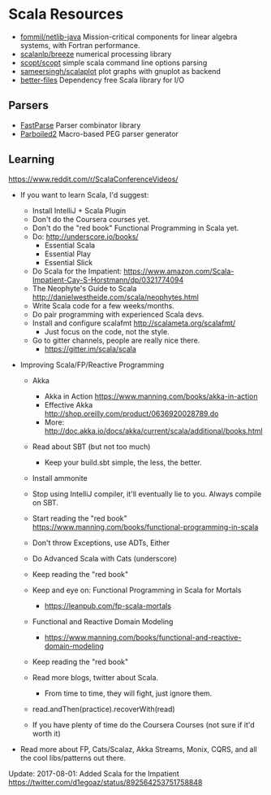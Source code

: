 # Scala Resources

- [fommil/netlib-java](https://github.com/fommil/netlib-java) Mission-critical components for linear algebra systems, with Fortran performance.
- [scalanlp/breeze](https://github.com/scalanlp/breeze) numerical processing library
- [scopt/scopt](https://github.com/scopt/scopt) simple scala command line options parsing
- [sameersingh/scalaplot](https://github.com/sameersingh/scalaplot) plot graphs with gnuplot as backend
- [better-files](https://github.com/pathikrit/better-files) Dependency free Scala library for I/O

## Parsers

- [FastParse](http://lihaoyi.github.io/fastparse/?) Parser combinator library
- [Parboiled2](https://github.com/sirthias/parboiled2) Macro-based PEG parser generator

## Learning

https://www.reddit.com/r/ScalaConferenceVideos/

* If you want to learn Scala, I'd suggest:
  - Install IntelliJ + Scala Plugin
  - Don't do the Coursera courses yet.
  - Don't do the "red book"  Functional Programming in Scala yet.
  - Do: http://underscore.io/books/
    - Essential Scala
    - Essential Play
    - Essential Slick
  - Do Scala for the Impatient: https://www.amazon.com/Scala-Impatient-Cay-S-Horstmann/dp/0321774094
  - The Neophyte's Guide to Scala http://danielwestheide.com/scala/neophytes.html
  - Write Scala code for a few weeks/months.
  - Do pair programming with experienced Scala devs.
  - Install and configure scalafmt http://scalameta.org/scalafmt/
    - Just focus on the code, not the style.
  - Go to gitter channels, people are really nice there.
    - https://gitter.im/scala/scala

* Improving Scala/FP/Reactive Programming
  - Akka
    - Akka in Action https://www.manning.com/books/akka-in-action
    - Effective Akka http://shop.oreilly.com/product/0636920028789.do
    - More: http://doc.akka.io/docs/akka/current/scala/additional/books.html
  - Read about SBT (but not too much)
    - Keep your build.sbt simple, the less, the better.
  - Install ammonite
  - Stop using IntelliJ compiler, it'll eventually lie to you. Always compile on SBT.
  - Start reading the "red book" https://www.manning.com/books/functional-programming-in-scala
  - Don't throw Exceptions, use ADTs, Either
  - Do Advanced Scala with Cats (underscore)
  - Keep reading the "red book"
  - Keep and eye on: Functional Programming in Scala for Mortals
    - https://leanpub.com/fp-scala-mortals
  - Functional and Reactive Domain Modeling
    - https://www.manning.com/books/functional-and-reactive-domain-modeling
  - Keep reading the "red book"
  - Read more blogs, twitter about Scala.
    - From time to time, they will fight, just ignore them.
  - read.andThen(practice).recoverWith(read)

  - If you have plenty of time do the Coursera Courses (not sure if it'd worth it)
* Read more about FP, Cats/Scalaz, Akka Streams, Monix, CQRS, and all the cool libs/patterns out there.

Update:
2017-08-01: Added Scala for the Impatient https://twitter.com/d1egoaz/status/892564253751758848
